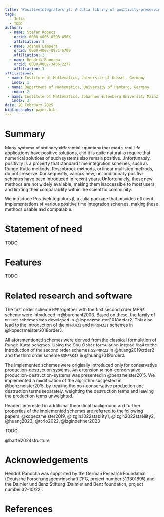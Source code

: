 ```yaml
---
title: 'PositiveIntegrators.jl: A Julia library of positivity-preserving time integration methods'
tags:
  - Julia
  - TODO
authors:
  - name: Stefan Kopecz
    orcid: 0000-0003-0593-450X
    affiliation: 1
  - name: Joshua Lampert
    orcid: 0009-0007-0971-6709
    affiliation: 2
  - name: Hendrik Ranocha
    orcid: 0000-0002-3456-2277
    affiliation: 3
affiliations:
 - name: Institute of Mathematics, University of Kassel, Germany
   index: 1
 - name: Department of Mathematics, University of Hamburg, Germany
   index: 2
 - name: Institute of Mathematics, Johannes Gutenberg University Mainz, Germany
   index: 3
date: 20 February 2025
bibliography: paper.bib
---
```


# Summary

Many systems of ordinary differential equations that model real-life applications have positive solutions, and it is quite natural to require that numerical solutions of such systems also remain positive. Unfortunately, positivity is a property that standard time integration schemes, such as Runge–Kutta methods, Rosenbrock methods, or linear multistep methods, do not preserve. Consequently, various new, unconditionally positive schemes have been introduced in recent years. Unfortunately, these new methods are not widely available, making them inaccessible to most users and limiting their comparability within the scientific community.

We introduce PositiveIntegrators.jl, a Julia package that provides efficient implementations of various positive time integration schemes, making these methods usable and comparable.


# Statement of need

TODO


# Features

TODO


# Related research and software

The first order scheme `MPE` together with the first second order MPRK scheme were introduced in @burchard2003. Based on these, the family of `MPRK22` schemes was developed in @kopeczmeister2018order2. This also lead to the introduction of the `MPRK43I` and `MPRK43II` schemes in @kopeczmeister2018order3.

All aforementioned schemes were derived from the classical formulation of Runge-Kutta schemes. Using the Shu-Osher formulation instead lead to the introduction of the second order schemes `SSPMPR22` in @huang2019order2 and the third order scheme `SSMPRK43` in @huang2019order3.

The implemented schemes were originally introduced only for conservative production-destruction systems. An extension to non-conservative production-destruction-systems was presented in @benzmeister2015. We implemented a modification of the algorithm suggested in @benzmeister2015, by treating the non-conservative production and destruction terms separately, weighting the destruction terms and leaving the production terms unweighted.

Readers interested in additional theoretical background and further properties of the implemented schemes are referred to the following papers: @kopeczmeister2019, @izgin2022stability1, @izgin2022stability2, @huang2023, @torlo2022, @izginoeffner2023

TODO

@bartel2024structure


# Acknowledgements

Hendrik Ranocha was supported by
the German Research Foundation (Deutsche Forschungsgemeinschaft DFG, project number 513301895) and
the Daimler und Benz Stiftung (Daimler and Benz foundation, project number 32-10/22).


# References
